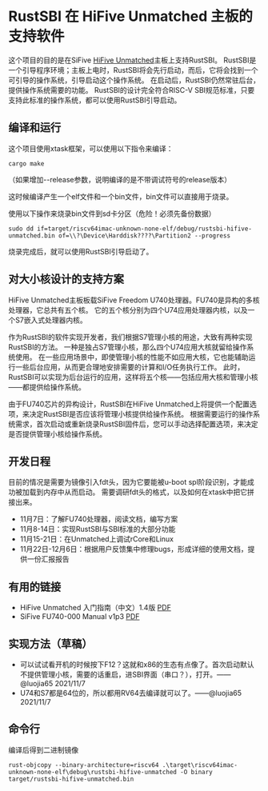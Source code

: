 # RustSBI 在 HiFive Unmatched 主板的支持软件

这个项目的目的是在SiFive [HiFive Unmatched](https://www.sifive.com/boards/hifive-unmatched)主板上支持RustSBI。
RustSBI是一个引导程序环境；主板上电时，RustSBI将会先行启动，而后，它将会找到一个可引导的操作系统，引导启动这个操作系统。
在启动后，RustSBI仍然常驻后台，提供操作系统需要的功能。
RustSBI的设计完全符合RISC-V SBI规范标准，只要支持此标准的操作系统，都可以使用RustSBI引导启动。

## 编译和运行

这个项目使用xtask框架，可以使用以下指令来编译：

```shell
cargo make
```

（如果增加--release参数，说明编译的是不带调试符号的release版本）

这时候编译产生一个elf文件和一个bin文件，bin文件可以直接用于烧录。

使用以下操作来烧录bin文件到sd卡分区（危险！必须先备份数据）

```shell
sudo dd if=target/riscv64imac-unknown-none-elf/debug/rustsbi-hifive-unmatched.bin of=\\?\Device\Harddisk????\Partition2 --progress
```

烧录完成后，就可以使用RustSBI引导启动了。

## 对大小核设计的支持方案

HiFive Unmatched主板板载SiFive Freedom U740处理器。FU740是异构的多核处理器，它总共有五个核。
它的五个核分别为四个U74应用处理器内核，以及一个S7嵌入式处理器内核。

作为RustSBI的软件实现开发者，我们根据S7管理小核的用途，大致有两种实现RustSBI的方法。
一种是独占S7管理小核，那么四个U74应用大核就留给操作系统使用。
在一些应用场景中，即使管理小核的性能不如应用大核，它也能辅助运行一些后台应用，从而更合理地安排需要的计算和I/O任务执行工作。
此时，RustSBI可以实现为后台运行的应用，这样将五个核——包括应用大核和管理小核——都提供给操作系统。

由于FU740芯片的异构设计，RustSBI在HiFive Unmatched上将提供一个配置选项，来决定RustSBI是否应该将管理小核提供给操作系统。
根据需要运行的操作系统需求，首次启动或重新烧录RustSBI固件后，您可以手动选择配置选项，来决定是否提供管理小核给操作系统。

## 开发日程

目前的情况是需要为镜像引入fdt头，因为它要能被u-boot spl阶段识别，才能成功被加载到内存中从而启动。
需要调研fdt头的格式，以及如何在xtask中把它拼接出来。

- 11月7日：了解FU740处理器，阅读文档，编写方案
- 11月8-14日：实现RustSBI与SBI标准的大部分功能
- 11月15-21日：在Unmatched上调试rCore和Linux
- 11月22日-12月6日：根据用户反馈集中修理bugs，形成详细的使用文档，提供一份汇报报告

## 有用的链接

- HiFive Unmatched 入门指南（中文）1.4版 [PDF](https://sifive.cdn.prismic.io/sifive/b9376339-5d60-45c9-8280-58fd0557c2f0_hifive-unmatched-gsg-v1p4_ZH.pdf)
- SiFive FU740-000 Manual v1p3 [PDF](https://sifive.cdn.prismic.io/sifive/de1491e5-077c-461d-9605-e8a0ce57337d_fu740-c000-manual-v1p3.pdf)

## 实现方法（草稿）

- 可以试试看开机的时候按下F12？这就和x86的生态有点像了。首次启动默认不提供管理小核，需要的话重启，进SBI界面（串口？），打开。——@luojia65 2021/11/7
- U74和S7都是64位的，所以都用RV64去编译就可以了。——@luojia65 2021/11/7

## 命令行

编译后得到二进制镜像

```
rust-objcopy --binary-architecture=riscv64 .\target\riscv64imac-unknown-none-elf\debug\rustsbi-hifive-unmatched -O binary target/rustsbi-hifive-unmatched.bin
```
